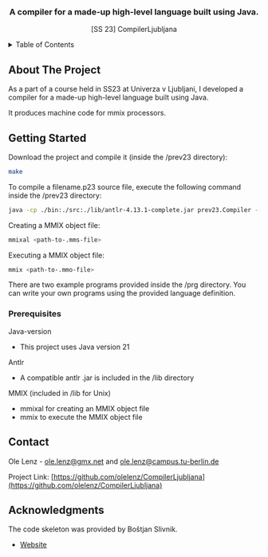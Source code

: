 <div align="center">

  <h3 align="center">A compiler for a made-up high-level language built using Java.</h3>

  <p align="center">
    [SS 23] CompilerLjubljana
  </p>
</div>



<!-- TABLE OF CONTENTS -->
<details>
  <summary>Table of Contents</summary>
  <ol>
    <li>
      <a href="#about-the-project">About The Project</a>
    </li>
    <li>
      <a href="#getting-started">Getting Started</a>
      <ul>
        <li><a href="#prerequisites">Prerequisites</a></li>
      </ul>
    </li>
    <li><a href="#contact">Contact</a></li>
    <li><a href="#acknowledgments">Acknowledgments</a></li>
  </ol>
</details>



<!-- ABOUT THE PROJECT -->
## About The Project
As a part of a course held in SS23 at Univerza v Ljubljani, I developed a compiler for a made-up high-level language built using Java. 

It produces machine code for mmix processors.



<!-- GETTING STARTED -->
## Getting Started

Download the project and compile it (inside the /prev23 directory):
```sh
make
```

To compile a filename.p23 source file, execute the following command inside the /prev23 directory:
```sh
java -cp ./bin:./src:./lib/antlr-4.13.1-complete.jar prev23.Compiler --src-file-name=<path-to-input-file> --dst-file-name=<output-name> --num-regs=<number-of-registers-to-be-used>
```


Creating a MMIX object file:
```sh
mmixal <path-to-.mms-file>
```

Executing a MMIX object file:
```sh
mmix <path-to-.mmo-file>
```

There are two example programs provided inside the /prg directory.
You can write your own programs using the provided language definition.

### Prerequisites
Java-version
  * This project uses Java version 21

Antlr
  * A compatible antlr .jar is included in the /lib directory

MMIX (included in /lib for Unix)
  * mmixal for creating an MMIX object file
  * mmix to execute the MMIX object file


<!-- CONTACT -->
## Contact

Ole Lenz - ole.lenz@gmx.net and ole.lenz@campus.tu-berlin.de

Project Link: [https://github.com/olelenz/CompilerLjubljana](https://github.com/olelenz/CompilerLjubljana)


<!-- ACKNOWLEDGMENTS -->
## Acknowledgments

The code skeleton was provided by Boštjan Slivnik.
* [Website](https://www.fri.uni-lj.si/sl/o-fakulteti/osebje/bostjan-slivnik)
